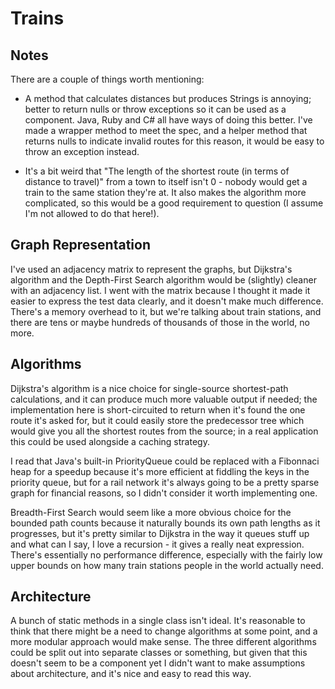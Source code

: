 Trains
======

Notes
-----

There are a couple of things worth mentioning:

* A method that calculates distances but produces Strings is annoying; better to return nulls or throw exceptions so it can be used as a component.  Java, Ruby and C# all have ways of doing this better.  I've made a wrapper method to meet the spec, and a helper method that returns nulls to indicate invalid routes for this reason, it would be easy to throw an exception instead.

* It's a bit weird that "The length of the shortest route (in terms of distance to travel)" from a town to itself isn't 0 - nobody would get a train to the same station they're at.  It also makes the algorithm more complicated, so this would be a good requirement to question (I assume I'm not allowed to do that here!).

Graph Representation
--------------------

I've used an adjacency matrix to represent the graphs, but Dijkstra's algorithm and the Depth-First Search algorithm would be (slightly) cleaner with an adjacency list.  I went with the matrix because I thought it made it easier to express the test data clearly, and it doesn't make much difference.  There's a memory overhead to it, but we're talking about train stations, and there are tens or maybe hundreds of thousands of those in the world, no more.

Algorithms
----------

Dijkstra's algorithm is a nice choice for single-source shortest-path calculations, and it can produce much more valuable output if needed; the implementation here is short-circuited to return when it's found the one route it's asked for, but it could easily store the predecessor tree which would give you all the shortest routes from the source; in a real application this could be used alongside a caching strategy.

I read that Java's built-in PriorityQueue could be replaced with a Fibonnaci heap for a speedup because it's more efficient at fiddling the keys in the priority queue, but for a rail network it's always going to be a pretty sparse graph for financial reasons, so I didn't consider it worth implementing one.

Breadth-First Search would seem like a more obvious choice for the bounded path counts because it naturally bounds its own path lengths as it progresses, but it's pretty similar to Dijkstra in the way it queues stuff up and what can I say, I love a recursion - it gives a really neat expression.  There's essentially no performance difference, especially with the fairly low upper bounds on how many train stations people in the world actually need.

Architecture
------------

A bunch of static methods in a single class isn't ideal.  It's reasonable to think that there might be a need to change algorithms at some point, and a more modular approach would make sense.  The three different algorithms could be split out into separate classes or something, but given that this doesn't seem to be a component yet I didn't want to make assumptions about architecture, and it's nice and easy to read this way.
